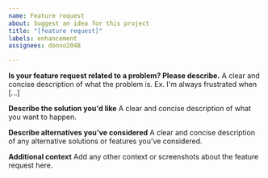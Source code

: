 ```yaml
---
name: Feature request
about: Suggest an idea for this project
title: "[feature request]"
labels: enhancement
assignees: donno2048

---
```


**Is your feature request related to a problem? Please describe.**
A clear and concise description of what the problem is. Ex. I'm always frustrated when [...]

<!-- please use Report for reporting dangerous functions and modules -->

**Describe the solution you'd like**
A clear and concise description of what you want to happen.

**Describe alternatives you've considered**
A clear and concise description of any alternative solutions or features you've considered.

**Additional context**
Add any other context or screenshots about the feature request here.
